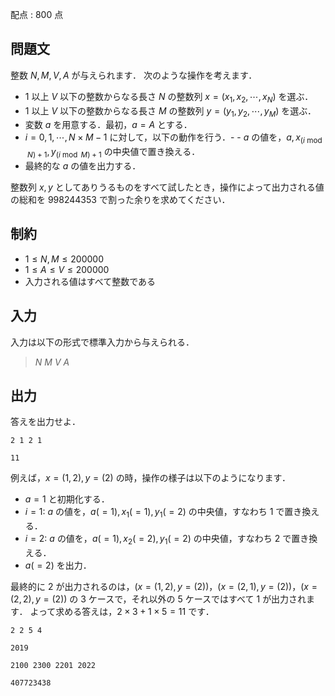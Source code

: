 配点 : $800$ 点

## 問題文

整数 $N,M,V,A$ が与えられます．
次のような操作を考えます．

- $1$ 以上 $V$ 以下の整数からなる長さ $N$ の整数列 $x=(x_1,x_2,\cdots,x_N)$ を選ぶ．
- $1$ 以上 $V$ 以下の整数からなる長さ $M$ の整数列 $y=(y_1,y_2,\cdots,y_M)$ を選ぶ．
- 変数 $a$ を用意する．最初，$a=A$ とする．
- $i=0,1,\cdots,N \times M-1$ に対して，以下の動作を行う．-   - $a$ の値を，$a,x_{(i \bmod N)+1},y_{(i \bmod M)+1}$ の中央値で置き換える．
- 最終的な $a$ の値を出力する．

整数列 $x,y$ としてありうるものをすべて試したとき，操作によって出力される値の総和を $998244353$ で割った余りを求めてください．

## 制約

- $1 \leq N,M \leq 200000$
- $1 \leq A \leq V \leq 200000$
- 入力される値はすべて整数である

## 入力

入力は以下の形式で標準入力から与えられる．

> $N$ $M$ $V$ $A$

## 出力

答えを出力せよ．

```input1
2 1 2 1
```

```output1
11
```

例えば，$x=(1,2),y=(2)$ の時，操作の様子は以下のようになります．

- $a=1$ と初期化する．
- $i=1$: $a$ の値を，$a(=1),x_1(=1),y_1(=2)$ の中央値，すなわち $1$ で置き換える．
- $i=2$: $a$ の値を，$a(=1),x_2(=2),y_1(=2)$ の中央値，すなわち $2$ で置き換える．
- $a(=2)$ を出力．

最終的に $2$ が出力されるのは，$(x=(1,2),y=(2))$，$(x=(2,1),y=(2))$，$(x=(2,2),y=(2))$ の $3$ ケースで，それ以外の $5$ ケースではすべて $1$ が出力されます．
よって求める答えは，$2 \times 3 + 1\times 5=11$ です．

```input2
2 2 5 4
```

```output2
2019
```

```input3
2100 2300 2201 2022
```

```output3
407723438
```